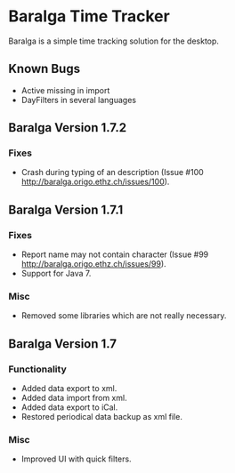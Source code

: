 Baralga Time Tracker
====================
Baralga is a simple time tracking solution for the desktop.


Known Bugs
---------------------
* Active missing in import
* DayFilters in several languages


Baralga Version 1.7.2	
---------------------
### Fixes 
* Crash during typing of an description (Issue #100 http://baralga.origo.ethz.ch/issues/100).

Baralga Version 1.7.1
---------------------
### Fixes 
* Report name may not contain character (Issue #99 http://baralga.origo.ethz.ch/issues/99).
* Support for Java 7.

### Misc
* Removed some libraries which are not really necessary.

Baralga Version 1.7
---------------------
### Functionality
* Added data export to xml.
* Added data import from xml.
* Added data export to iCal.
* Restored periodical data backup as xml file.

### Misc
* Improved UI with quick filters.
